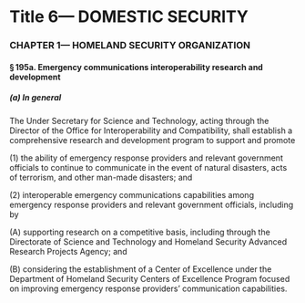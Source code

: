 
# Title 6— DOMESTIC SECURITY
### CHAPTER 1— HOMELAND SECURITY ORGANIZATION
#### § 195a. Emergency communications interoperability research and development
##### (a) In general

The Under Secretary for Science and Technology, acting through the Director of the Office for Interoperability and Compatibility, shall establish a comprehensive research and development program to support and promote

(1) the ability of emergency response providers and relevant government officials to continue to communicate in the event of natural disasters, acts of terrorism, and other man-made disasters; and

(2) interoperable emergency communications capabilities among emergency response providers and relevant government officials, including by

(A) supporting research on a competitive basis, including through the Directorate of Science and Technology and Homeland Security Advanced Research Projects Agency; and

(B) considering the establishment of a Center of Excellence under the Department of Homeland Security Centers of Excellence Program focused on improving emergency response providers’ communication capabilities.
